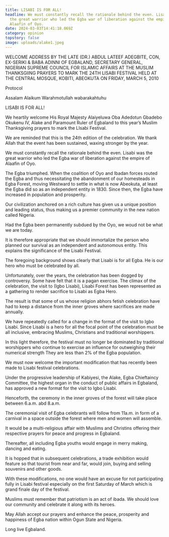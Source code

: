```yaml
---
title: LISABI IS FOR ALL!
headline: We must constantly recall the rationale behind the even. Lisabi was
  the great warrior who led the Egba war of liberation against the empire of
  Alaafin of Oyo.
date: 2024-03-03T14:41:18.069Z
category: opinion
topstory: false
image: uploads/alake1.jpeg
---
```

WELCOME ADDRESS BY THE LATE  (DR.) ABDUL LATEEF ADEGBITE, CON, EX-SERIKI & BABA ADINNI OF EGBALAND, SECRETARY GENERAL, NIGERIAN SUPREME COUNCIL FOR ISLAMIC AFFAIRS AT THE MUSLIM THANKSGIING PRAYERS TO MARK THE 24TH LISABI FESTIVAL HELD AT THE CENTRAL MOSQUE, KOBITI, ABEOKUTA ON FRIDAY, MARCH 5, 2010



 



Protocol



Assalam Alaikum Warahmotullah wabarakahtuhu



 



LISABI IS FOR ALL!



We heartily welcome His Royal Majesty Alaiyeluwa Oba Adedotun Gbadebo Okukenu IV, Alake and Paramount Ruler of Egbaland to this year’s Muslim Thanksgiving prayers to mark the LIsabi Festival.



We are reminded that this is the 24th edition of the celebration. We thank Allah that the event has been sustained, waxing stronger by the year.



We must constantly recall the rationale behind the even. Lisabi was the great warrior who led the Egba war of liberation against the empire of Alaafin of Oyo.



The Egba triumphed. When the coalition of Oyo and Ibadan forces routed the Egba and thus necessitating the abandonment of our homesteads in Egba Forest, moving Westward to settle in what is now Abeokuta, at least the Egba did so as an independent entity in 1830. Since then, the Egba have increased in population and prosperity.



Our civilization anchored on a rich culture has given us a unique position and leading status, thus making us a premier community in the new nation called Nigeria.



Had the Egba been permanently subdued by the Oyo, we woud not be what we are today.



It is therefore appropriate that we should immortalize the person who planned our survival as an independent and autonomous entity. This explains the significance of the Lisabi Festival.



The foregoing background shows clearly that Lisabi is for all Egba. He is our hero who must be celebrated by all. 



Unfortunately, over the years, the celebration has been dogged by controversy. Some have felt that it is a pagan exercise. The climax of the celebration, the visit to (Igbo Lisabi), Lisabi Forest has been represented as a gathering to render sacrifice to  Lisabi as Egba Hero. 



The result is that some of us whose religion abhors fetish celebration have had to keep a distance from the inner groves where sacrifices are made annually.



We have repeatedly called for a change in the format of the visit to Igbo Lisabi. Since Lisabi is a hero for all the focal point of the celebration must be all inclusive, embracing Muslims, Christians and traditional worshippers.



In this light therefore, the festival must no longer be dominated by traditional worshippers who continue to exercise an influence for outweighing their numerical strength They are less than 2% of the Egba population.



We must now welcome the important modification that has recently been made to Lisabi festival celebrations. 



Under the progressive leadership of Kabiyesi, the Alake, Egba Chieftaincy Committee, the highest organ in the conduct of public affairs in Egbaland, has approved a new format for the visit to Igbo Lisabi.



Henceforth, the ceremony in the inner groves of the forest will take place between 6.a.m. abd 8.a.m. 



The ceremonial visit of Egba celebrants will follow from 11a.m. in form of a carnival in a space outside the forest where men and women will assemble. 



It would be a multi-religious affair with Muslims and Christins offering their respective prayers for peace and progress in Egbaland.



Thereafter, all including Egba youths would engage in merry making, dancing and eating. 



It is hopped that in subsequent celebrations, a trade exhibition would feature so that tourist from near and far, would join, buying and selling souvenirs and other goods.



With these modifications, no one would have an excuse for not participating fully in Lisabi festival especially on the first Saturday of March which is grand finale day of the festival.



Muslims must remember that patriotism is an act of ibada. We should love our community and celebrate it along with its heroes.



May Allah accept our prayers and enhance the peace, prosperity and happiness of Egba nation within Ogun State and Nigeria.



Long live Egbaland.
